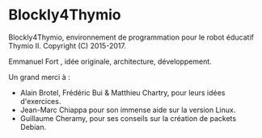 Blockly4Thymio
==============

Blockly4Thymio, environnement de programmation pour le robot éducatif Thymio II.
Copyright (C) 2015-2017.

Emmanuel Fort <contact at okimi dot net>, idée originale, architecture, développement.

Un grand merci à : 
- Alain Brotel, Frédéric Bui & Matthieu Chartry, pour leurs idées d'exercices. 
- Jean-Marc Chiappa pour son immense aide sur la version Linux.
- Guillaume Cheramy, pour ses conseils sur la création de packets Debian.
